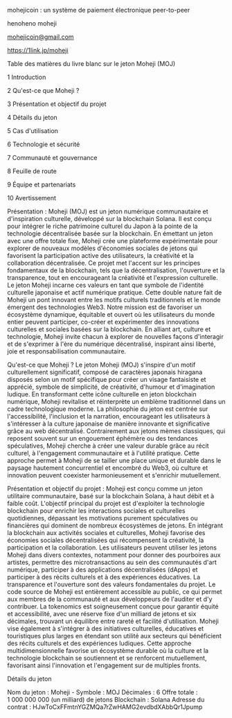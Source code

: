mohejicoin : un système de paiement électronique peer-to-peer

henoheno moheji

mohejicoin@gmail.com

https://1link.jp/moheji

Table des matières du livre blanc sur le jeton Moheji (MOJ)

1 Introduction

2 Qu'est-ce que Moheji ?

3 Présentation et objectif du projet

4 Détails du jeton

5 Cas d'utilisation

6 Technologie et sécurité

7 Communauté et gouvernance

8 Feuille de route

9 Équipe et partenariats

10 Avertissement

Présentation : Moheji (MOJ) est un jeton numérique communautaire et d'inspiration culturelle, développé sur la blockchain Solana. Il est conçu pour intégrer le riche patrimoine culturel du Japon à la pointe de la technologie décentralisée basée sur la blockchain. En émettant un jeton avec une offre totale fixe, Moheji crée une plateforme expérimentale pour explorer de nouveaux modèles d'économies sociales de jetons qui favorisent la participation active des utilisateurs, la créativité et la collaboration décentralisée. Ce projet met l'accent sur les principes fondamentaux de la blockchain, tels que la décentralisation, l'ouverture et la transparence, tout en encourageant la créativité et l'expression culturelle. Le jeton Moheji incarne ces valeurs en tant que symbole de l'identité culturelle japonaise et actif numérique pratique. Cette double nature fait de Moheji un pont innovant entre les motifs culturels traditionnels et le monde émergent des technologies Web3. Notre mission est de favoriser un écosystème dynamique, équitable et ouvert où les utilisateurs du monde entier peuvent participer, co-créer et expérimenter des innovations culturelles et sociales basées sur la blockchain. En alliant art, culture et technologie, Moheji invite chacun à explorer de nouvelles façons d'interagir et de s'exprimer à l'ère du numérique décentralisé, inspirant ainsi liberté, joie et responsabilisation communautaire.

Qu'est-ce que Moheji ? Le jeton Moheji (MOJ) s'inspire d'un motif culturellement significatif, composé de caractères japonais hiragana disposés selon un motif spécifique pour créer un visage fantaisiste et apprécié, symbole de simplicité, de créativité, d'humour et d'imagination ludique. En transformant cette icône culturelle en jeton blockchain numérique, Moheji revitalise et réinterprète un emblème traditionnel dans un cadre technologique moderne. La philosophie du jeton est centrée sur l'accessibilité, l'inclusion et la narration, encourageant les utilisateurs à s'intéresser à la culture japonaise de manière innovante et significative grâce au web décentralisé. Contrairement aux jetons mèmes classiques, qui reposent souvent sur un engouement éphémère ou des tendances spéculatives, Moheji cherche à créer une valeur durable grâce au récit culturel, à l'engagement communautaire et à l'utilité pratique. Cette approche permet à Moheji de se tailler une place unique et durable dans le paysage hautement concurrentiel et encombré du Web3, où culture et innovation peuvent coexister harmonieusement et s'enrichir mutuellement.

Présentation et objectif du projet : Moheji est conçu comme un jeton utilitaire communautaire, basé sur la blockchain Solana, à haut débit et à faible coût. L'objectif principal du projet est d'exploiter la technologie blockchain pour enrichir les interactions sociales et culturelles quotidiennes, dépassant les motivations purement spéculatives ou financières qui dominent de nombreux écosystèmes de jetons. En intégrant la blockchain aux activités sociales et culturelles, Moheji favorise des économies sociales décentralisées qui récompensent la créativité, la participation et la collaboration. Les utilisateurs peuvent utiliser les jetons Moheji dans divers contextes, notamment pour donner des pourboires aux artistes, permettre des microtransactions au sein des communautés d'art numérique, participer à des applications décentralisées (dApps) et participer à des récits culturels et à des expériences éducatives. La transparence et l'ouverture sont des valeurs fondamentales du projet. Le code source de Moheji est entièrement accessible au public, ce qui permet aux membres de la communauté et aux développeurs de l'auditer et d'y contribuer. La tokenomics est soigneusement conçue pour garantir équité et accessibilité, avec une réserve fixe d'un milliard de jetons et six décimales, trouvant un équilibre entre rareté et facilité d'utilisation. Moheji vise également à s'intégrer à des initiatives culturelles, éducatives et touristiques plus larges en étendant son utilité aux secteurs qui bénéficient des récits culturels et des expériences ludiques. Cette approche multidimensionnelle favorise un écosystème durable où la culture et la technologie blockchain se soutiennent et se renforcent mutuellement, favorisant ainsi l'innovation et l'engagement sur de multiples fronts.

Détails du jeton

Nom du jeton : Moheji - Symbole : MOJ
Décimales : 6
Offre totale : 1 000 000 000 (un milliard) de jetons
Blockchain : Solana
Adresse du contrat : HJwToCxFFmtnYGZMQa7rZwHAMG2evdbdXAbbQr1Jpump
